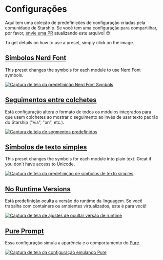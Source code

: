 # Configurações

Aqui tem uma coleção de predefinições de configuração criadas pela comunidade de Starship. Se você tem uma configuração para compartilhar, por favor, [envie uma PR](https://github.com/starship/starship/edit/master/docs/presets/README.md) atualizando este arquivo! 😊

To get details on how to use a preset, simply click on the image.

## [Símbolos Nerd Font](./nerd-font)

This preset changes the symbols for each module to use Nerd Font symbols.

[![Captura de tela da predefinição Nerd Font Symbols](/presets/img/nerd-font-symbols.png "Click to view Nerd Font Symbols preset")](./nerd-font)

## [Seguimentos entre colchetes](./bracketed-segments)

Está configuração altera o formato de todos os módulos integrados para que usem colchetes ao mostrar o seguimento ao invés de usar texto padrão do Starship ("via", "on", etc.).

[![Captura de tela de segmentos predefinidos](/presets/img/bracketed-segments.png "Click to view Bracketed Segments preset")](./bracketed-segments)

## [Símbolos de texto simples](./plain-text)

This preset changes the symbols for each module into plain text. Great if you don't have access to Unicode.

[![Captura de tela da predefinição de símbolos de texto simples](/presets/img/plain-text-symbols.png "Click to view Plain Text Symbols preset")](./plain-text)

## [No Runtime Versions](./no-runtimes)

Está predefinição oculta a versão do runtime da linguagem. Se você trabalha com containers ou ambientes virtualizados, este é para você!

[![Captura de tela de ajustes de ocultar versão de runtime](/presets/img/no-runtime-versions.png "Click to view No Runtime Versions preset")](./no-runtimes)

## [Pure Prompt](./pure-preset)

Essa configuração simula a aparência e o comportamento do [Pure](https://github.com/sindresorhus/pure).

[![Captura de tela da configuração emulando Pure](/presets/img/pure-preset.png "Click to view Pure Prompt preset")](./pure-preset)
